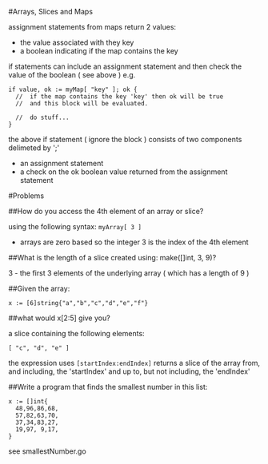 #Arrays, Slices and Maps

assignment statements from maps return 2 values:
  - the value associated with they key
  - a boolean indicating if the map contains the key

if statements can include an assignment statement and then check the value of the boolean ( see above ) e.g. 

```
if value, ok := myMap[ "key" ]; ok {
  //  if the map contains the key 'key' then ok will be true
  //  and this block will be evaluated. 

  //  do stuff...
}
```

the above if statement ( ignore the block ) consists of two components delimeted by ';'
  - an assignment statement
  - a check on the ok boolean value returned from the assignment statement

#Problems

##How do you access the 4th element of an array or slice?

using the following syntax: `myArray[ 3 ]`
  - arrays are zero based so the integer 3 is the index of the 4th element

##What is the length of a slice created using: make([]int, 3, 9)?

3 - the first 3 elements of the underlying array ( which has a length of 9 )

##Given the array:

```
x := [6]string{"a","b","c","d","e","f"}
```

##what would x[2:5] give you?

a slice containing the following elements:

```
[ "c", "d", "e" ]
```

the expression uses `[startIndex:endIndex]` returns a slice of the array from, and including, the 'startIndex' and up to, but not including, the 'endIndex'

##Write a program that finds the smallest number in this list:

```
x := []int{
  48,96,86,68,
  57,82,63,70,
  37,34,83,27,
  19,97, 9,17,
}
```

see smallestNumber.go

